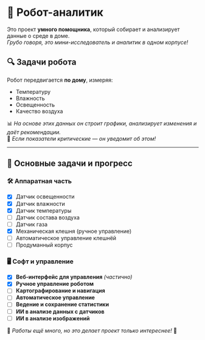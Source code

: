 # 🤖 Робот-аналитик 

Это проект **умного помощника**, который собирает и анализирует данные о среде в доме.  
*Грубо говоря, это мини-исследователь и аналитик в одном корпусе!*

## 🔍 Задачи робота
Робот передвигается **по дому**, измеряя:  
- Температуру   
- Влажность   
- Освещенность   
- Качество воздуха   

📊 *На основе этих данных он строит графики, анализирует изменения и даёт рекомендации.*  
🚨 *Если показатели критические — он уведомит об этом!*

---

## 📌 Основные задачи и прогресс  

### 🛠 **Аппаратная часть**
- [x] Датчик освещенности  
- [x] Датчик влажности  
- [x] Датчик температуры  
- [ ] Датчик состава воздуха  
- [ ] Датчик газа  
- [x] Механическая клешня (ручное управление)  
- [ ] Автоматическое управление клешнёй  
- [ ] Продуманный корпус  

### 🖥 **Софт и управление**
- [x] **Веб-интерфейс для управления** *(частично)*  
- [x] **Ручное управление роботом**  
- [ ] **Картографирование и навигация**  
- [ ] **Автоматическое управление**  
- [ ] **Ведение и сохранение статистики**  
- [ ] **ИИ в анализе данных с датчиков**  
- [ ] **ИИ в анализе изображений**  

💪 *Работы ещё много, но это делает проект только интереснее!* 🚀  
